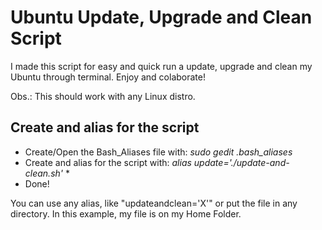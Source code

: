 Ubuntu Update, Upgrade and Clean Script
==============================

I made this script for easy and quick run a update, upgrade and clean my Ubuntu through terminal. Enjoy and colaborate!

Obs.: This should work with any Linux distro.


<h2>Create and alias for the script</h2>

<ul>
	<li>Create/Open the Bash_Aliases file with: <em>sudo gedit .bash_aliases</em></li>
	<li>Create and alias for the script with: <em>alias update='./update-and-clean.sh'</em> *</li>
	<li>Done!</li>
</ul>
<p>You can use any alias, like "updateandclean='X'" or put the file in any directory. In this example, my file is on my Home Folder.</p>